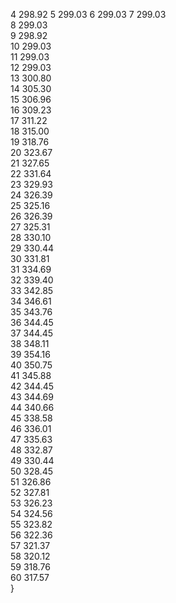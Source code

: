 4 298.92 
5 299.03 
6 299.03 
7 299.03\
8 299.03\
9 298.92\
10 299.03\
11 299.03\
12 299.03\
13 300.80\
14 305.30\
15 306.96\
16 309.23\
17 311.22\
18 315.00\
19 318.76 \
20 323.67 \
21 327.65 \
22 331.64 \
23 329.93\
24 326.39 \
25 325.16 \
26 326.39 \
27 325.31 \
28 330.10 \
29 330.44 \
30 331.81 \
31 334.69 \
32 339.40 \
33 342.85 \
34 346.61 \
35 343.76 \
36 344.45 \
37 344.45 \
38 348.11 \
39 354.16 \
40 350.75\
41 345.88\
42 344.45 \
43 344.69 \
44 340.66 \
45 338.58 \
46 336.01 \
47 335.63\
48 332.87 \
49 330.44 \
50 328.45 \
51 326.86 \
52 327.81 \
53 326.23 \
54 324.56 \
55 323.82 \
56 322.36 \
57 321.37 \
58 320.12 \
59 318.76 \
60 317.57 \
}